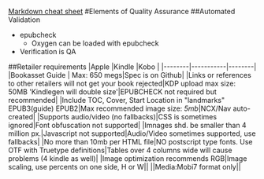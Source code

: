 
[Markdown cheat sheet](https://github.com/adam-p/markdown-here/wiki/Markdown-Cheatsheet)
#Elements of Quality Assurance
##Automated Validation
* epubcheck
  * Oxygen can be loaded with epubcheck
* Verification is QA

##Retailer requirements
|Apple     |Kindle     |Kobo     |
|--------|-----------|--------|
|Bookasset Guide | Max: 650 megs|Spec is on Github|
|Links or references to other retailers will not get your book rejected|KDP upload max size: 50MB 'Kindlegen will double size'|EPUBCHECK not required but recommended|
|Include TOC, Cover, Start Location in "landmarks" EPUB3(guide) EPUB2|Max recommended image size: *5mb*|NCX/Nav auto-created|
|Supports audio/video (no fallbacks)|CSS is sometimes ignored|Font obfuscation not supported|
|Imnages shd. be smaller than 4 million px.|Javascript not supported|Audio/Video sometimes supported, use fallbacks|
|No more than 10mb per HTML file|NO postscript type fonts. Use OTF with Truetype definitions|Tables over 4 columns wide will cause problems (4 kindle as well)|
|Image optimization recommends RGB|Image scaling, use percents on one side, H or W||
||Media:Mobi7 format only||
